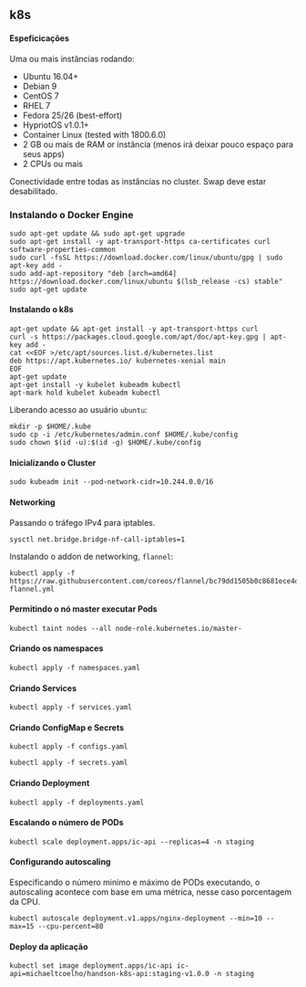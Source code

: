 ## k8s

#### Espeficicações

Uma ou mais instâncias rodando:

- Ubuntu 16.04+
- Debian 9
- CentOS 7
- RHEL 7
- Fedora 25/26 (best-effort)
- HypriotOS v1.0.1+
- Container Linux (tested with 1800.6.0)
- 2 GB ou mais de RAM or instância (menos irá deixar pouco espaço para seus apps)
- 2 CPUs ou mais

Conectividade entre todas as instâncias no cluster. Swap deve estar desabilitado.

### Instalando o Docker Engine

```
sudo apt-get update && sudo apt-get upgrade
sudo apt-get install -y apt-transport-https ca-certificates curl software-properties-common
sudo curl -fsSL https://download.docker.com/linux/ubuntu/gpg | sudo apt-key add -
sudo add-apt-repository "deb [arch=amd64] https://download.docker.com/linux/ubuntu $(lsb_release -cs) stable"
sudo apt-get update
```

#### Instalando o k8s

```
apt-get update && apt-get install -y apt-transport-https curl
curl -s https://packages.cloud.google.com/apt/doc/apt-key.gpg | apt-key add -
cat <<EOF >/etc/apt/sources.list.d/kubernetes.list
deb https://apt.kubernetes.io/ kubernetes-xenial main
EOF
apt-get update
apt-get install -y kubelet kubeadm kubectl
apt-mark hold kubelet kubeadm kubectl
```

Liberando acesso ao usuário `ubuntu`:

```
mkdir -p $HOME/.kube
sudo cp -i /etc/kubernetes/admin.conf $HOME/.kube/config
sudo chown $(id -u):$(id -g) $HOME/.kube/config
```

#### Inicializando o Cluster

```
sudo kubeadm init --pod-network-cidr=10.244.0.0/16
```

#### Networking

Passando o tráfego IPv4 para iptables.

```
sysctl net.bridge.bridge-nf-call-iptables=1
```

Instalando o addon de networking, `flannel`:

```
kubectl apply -f https://raw.githubusercontent.com/coreos/flannel/bc79dd1505b0c8681ece4de4c0d86c5cd2643275/Documentation/kube-flannel.yml
```

#### Permitindo o nó master executar Pods

```
kubectl taint nodes --all node-role.kubernetes.io/master-
```

#### Criando os namespaces

```
kubectl apply -f namespaces.yaml
```

#### Criando Services

```
kubectl apply -f services.yaml
```

#### Criando ConfigMap e Secrets

```
kubectl apply -f configs.yaml
```

```
kubectl apply -f secrets.yaml
```

#### Criando Deployment

```
kubectl apply -f deployments.yaml
```

#### Escalando o número de PODs

```
kubectl scale deployment.apps/ic-api --replicas=4 -n staging
```

#### Configurando autoscaling

Especificando o número minimo e máximo de PODs executando, o autoscaling acontece
com base em uma métrica, nesse caso porcentagem da CPU.

```
kubectl autoscale deployment.v1.apps/nginx-deployment --min=10 --max=15 --cpu-percent=80
```

#### Deploy da aplicação

```
kubectl set image deployment.apps/ic-api ic-api=michaeltcoelho/handson-k8s-api:staging-v1.0.0 -n staging
```
